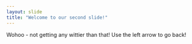 ```yaml
---
layout: slide
title: "Welcome to our second slide!"
---
```

Wohoo - not getting any wittier than that!
Use the left arrow to go back!
